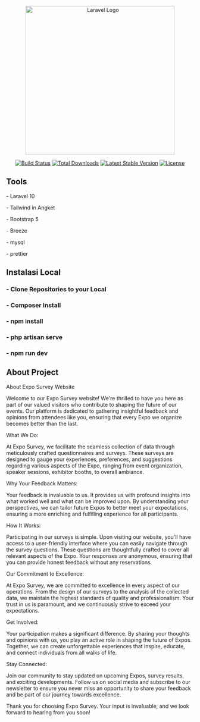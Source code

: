 <p align="center"><a href="https://laravel.com" target="_blank"><img src="https://raw.githubusercontent.com/laravel/art/master/logo-lockup/5%20SVG/2%20CMYK/1%20Full%20Color/laravel-logolockup-cmyk-red.svg" width="400" alt="Laravel Logo"></a></p>

<p align="center">
<a href="https://github.com/laravel/framework/actions"><img src="https://github.com/laravel/framework/workflows/tests/badge.svg" alt="Build Status"></a>
<a href="https://packagist.org/packages/laravel/framework"><img src="https://img.shields.io/packagist/dt/laravel/framework" alt="Total Downloads"></a>
<a href="https://packagist.org/packages/laravel/framework"><img src="https://img.shields.io/packagist/v/laravel/framework" alt="Latest Stable Version"></a>
<a href="https://packagist.org/packages/laravel/framework"><img src="https://img.shields.io/packagist/l/laravel/framework" alt="License"></a>
</p>

## Tools
<p>- Laravel 10</p>
<p>- Tailwind in Angket</p>
<p>- Bootstrap 5</p>
<p>- Breeze</p>
<p>- mysql</p>
<p>- prettier</p>

## Instalasi Local

<h3>- Clone Repositories to your Local</h3>
<h3>- Composer Install</h3>
<h3>- npm install</h3>
<h3>- php artisan serve</h3>
<h3>- npm run dev</h3>

## About Project
<p>About Expo Survey Website

Welcome to our Expo Survey website! We're thrilled to have you here as part of our valued visitors who contribute to shaping the future of our events. Our platform is dedicated to gathering insightful feedback and opinions from attendees like you, ensuring that every Expo we organize becomes better than the last.

What We Do:

At Expo Survey, we facilitate the seamless collection of data through meticulously crafted questionnaires and surveys. These surveys are designed to gauge your experiences, preferences, and suggestions regarding various aspects of the Expo, ranging from event organization, speaker sessions, exhibitor booths, to overall ambiance.

Why Your Feedback Matters:

Your feedback is invaluable to us. It provides us with profound insights into what worked well and what can be improved upon. By understanding your perspectives, we can tailor future Expos to better meet your expectations, ensuring a more enriching and fulfilling experience for all participants.

How It Works:

Participating in our surveys is simple. Upon visiting our website, you'll have access to a user-friendly interface where you can easily navigate through the survey questions. These questions are thoughtfully crafted to cover all relevant aspects of the Expo. Your responses are anonymous, ensuring that you can provide honest feedback without any reservations.

Our Commitment to Excellence:

At Expo Survey, we are committed to excellence in every aspect of our operations. From the design of our surveys to the analysis of the collected data, we maintain the highest standards of quality and professionalism. Your trust in us is paramount, and we continuously strive to exceed your expectations.

Get Involved:

Your participation makes a significant difference. By sharing your thoughts and opinions with us, you play an active role in shaping the future of Expos. Together, we can create unforgettable experiences that inspire, educate, and connect individuals from all walks of life.

Stay Connected:

Join our community to stay updated on upcoming Expos, survey results, and exciting developments. Follow us on social media and subscribe to our newsletter to ensure you never miss an opportunity to share your feedback and be part of our journey towards excellence.

Thank you for choosing Expo Survey. Your input is invaluable, and we look forward to hearing from you soon!




</p>
